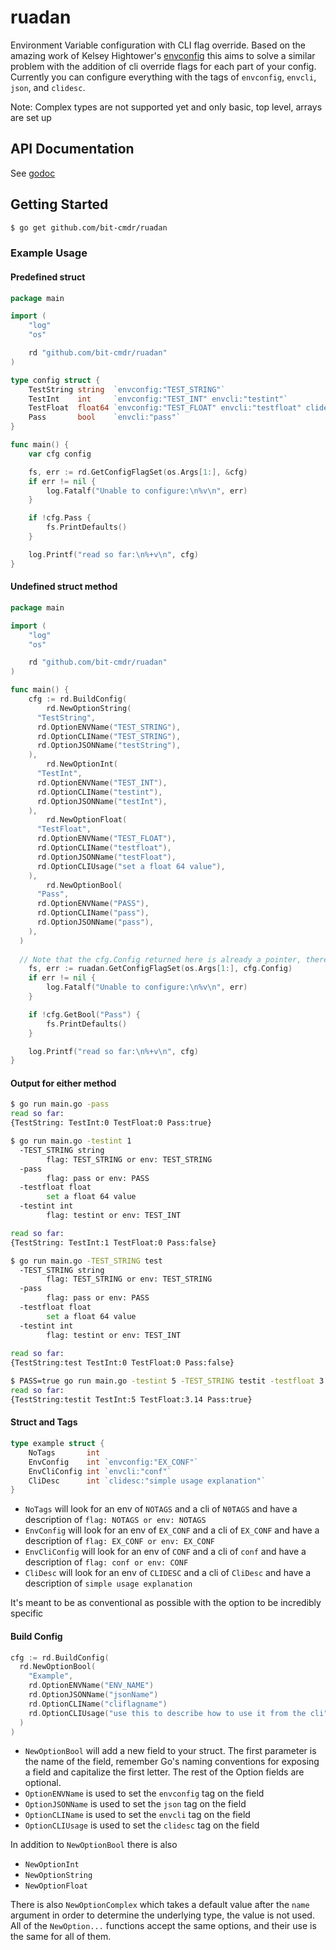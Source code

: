 # ruadan

Environment Variable configuration with CLI flag override. Based on the amazing work of Kelsey Hightower's [envconfig](https://github.com/kelseyhightower/envconfig) this aims to solve a similar problem with the addition of cli override flags for each part of your config. Currently you can configure everything with the tags of `envconfig`, `envcli`, `json`, and `clidesc`.

Note: Complex types are not supported yet and only basic, top level, arrays are set up

## API Documentation

See [godoc](https://pkg.go.dev/github.com/bit-cmdr/ruadan?tab=doc)

## Getting Started

```sh
$ go get github.com/bit-cmdr/ruadan
```

### Example Usage

#### Predefined struct

```go
package main

import (
	"log"
	"os"

	rd "github.com/bit-cmdr/ruadan"
)

type config struct {
	TestString string  `envconfig:"TEST_STRING"`
	TestInt    int     `envconfig:"TEST_INT" envcli:"testint"`
	TestFloat  float64 `envconfig:"TEST_FLOAT" envcli:"testfloat" clidesc:"set a float 64 value"`
	Pass       bool    `envcli:"pass"`
}

func main() {
	var cfg config

	fs, err := rd.GetConfigFlagSet(os.Args[1:], &cfg)
	if err != nil {
		log.Fatalf("Unable to configure:\n%v\n", err)
	}

	if !cfg.Pass {
		fs.PrintDefaults()
	}

	log.Printf("read so far:\n%+v\n", cfg)
}
```

#### Undefined struct method

```go
package main

import (
	"log"
	"os"

	rd "github.com/bit-cmdr/ruadan"
)

func main() {
	cfg := rd.BuildConfig(
		rd.NewOptionString(
      "TestString", 
      rd.OptionENVName("TEST_STRING"), 
      rd.OptionCLIName("TEST_STRING"), 
      rd.OptionJSONName("testString"),
    ),
		rd.NewOptionInt(
      "TestInt", 
      rd.OptionENVName("TEST_INT"), 
      rd.OptionCLIName("testint"), 
      rd.OptionJSONName("testInt"),
    ),
		rd.NewOptionFloat(
      "TestFloat", 
      rd.OptionENVName("TEST_FLOAT"), 
      rd.OptionCLIName("testfloat"), 
      rd.OptionJSONName("testFloat"), 
      rd.OptionCLIUsage("set a float 64 value"),
    ),
		rd.NewOptionBool(
      "Pass", 
      rd.OptionENVName("PASS"), 
      rd.OptionCLIName("pass"), 
      rd.OptionJSONName("pass"),
    ),
  )
  
  // Note that the cfg.Config returned here is already a pointer, there's no need to pass by address
	fs, err := ruadan.GetConfigFlagSet(os.Args[1:], cfg.Config)
	if err != nil {
		log.Fatalf("Unable to configure:\n%v\n", err)
	}

	if !cfg.GetBool("Pass") {
		fs.PrintDefaults()
	}

	log.Printf("read so far:\n%+v\n", cfg)
}
```

#### Output for either method

```sh
$ go run main.go -pass
read so far:
{TestString: TestInt:0 TestFloat:0 Pass:true}

$ go run main.go -testint 1
  -TEST_STRING string
    	flag: TEST_STRING or env: TEST_STRING
  -pass
    	flag: pass or env: PASS
  -testfloat float
    	set a float 64 value
  -testint int
    	flag: testint or env: TEST_INT

read so far:
{TestString: TestInt:1 TestFloat:0 Pass:false}

$ go run main.go -TEST_STRING test
  -TEST_STRING string
    	flag: TEST_STRING or env: TEST_STRING
  -pass
    	flag: pass or env: PASS
  -testfloat float
    	set a float 64 value
  -testint int
    	flag: testint or env: TEST_INT
        
read so far:
{TestString:test TestInt:0 TestFloat:0 Pass:false}

$ PASS=true go run main.go -testint 5 -TEST_STRING testit -testfloat 3.14
read so far:
{TestString:testit TestInt:5 TestFloat:3.14 Pass:true}
```

#### Struct and Tags

```go
type example struct {
    NoTags       int
    EnvConfig    int `envconfig:"EX_CONF"`
    EnvCliConfig int `envcli:"conf"`
    CliDesc      int `clidesc:"simple usage explanation"`
}
```

* `NoTags` will look for an env of `NOTAGS` and a cli of `N0TAGS` and have a description of `flag: NOTAGS or env: NOTAGS`
* `EnvConfig` will look for an env of `EX_CONF` and a cli of `EX_CONF` and have a description of `flag: EX_CONF or env: EX_CONF`
* `EnvCliConfig` will look for an env of `CONF` and a cli of `conf` and have a description of `flag: conf or env: CONF`
* `CliDesc` will look for an env of `CLIDESC` and a cli of `CliDesc` and have a description of `simple usage explanation`

It's meant to be as conventional as possible with the option to be incredibly specific

#### Build Config

```go
cfg := rd.BuildConfig(
  rd.NewOptionBool(
    "Example",
    rd.OptionENVName("ENV_NAME")
    rd.OptionJSONName("jsonName")
    rd.OptionCLIName("cliflagname")
    rd.OptionCLIUsage("use this to describe how to use it from the cli")
  )
)
```

* `NewOptionBool` will add a new field to your struct. The first parameter is the name of the field, remember Go's naming conventions for exposing a field and capitalize the first letter. The rest of the Option fields are optional.
* `OptionENVName` is used to set the `envconfig` tag on the field
* `OptionJSONName` is used to set the `json` tag on the field
* `OptionCLIName` is used to set the `envcli` tag on the field
* `OptionCLIUsage` is used to set the `clidesc` tag on the field

In addition to `NewOptionBool` there is also

* `NewOptionInt`
* `NewOptionString`
* `NewOptionFloat`

There is also `NewOptionComplex` which takes a default value after the `name` argument in order to determine the underlying type, the value is not used. All of the `NewOption...` functions accept the same options, and their use is the same for all of them.